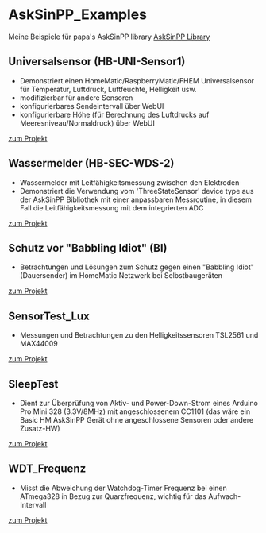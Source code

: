 # AskSinPP_Examples
Meine Beispiele für papa's AskSinPP library
[AskSinPP Library](https://github.com/pa-pa/AskSinPP)

## Universalsensor (HB-UNI-Sensor1)

- Demonstriert einen HomeMatic/RaspberryMatic/FHEM Universalsensor für Temperatur, Luftdruck, Luftfeuchte, Helligkeit usw.
- modifizierbar für andere Sensoren
- konfigurierbares Sendeintervall über WebUI
- konfigurierbare Höhe (für Berechnung des Luftdrucks auf Meeresniveau/Normaldruck) über WebUI

[zum Projekt](https://github.com/TomMajor/AskSinPP_Examples/tree/master/HB-UNI-Sensor1)

## Wassermelder (HB-SEC-WDS-2)

- Wassermelder mit Leitfähigkeitsmessung zwischen den Elektroden
- Demonstriert die Verwendung vom 'ThreeStateSensor' device type aus der AskSinPP Bibliothek mit einer anpassbaren Messroutine, in diesem Fall die Leitfähigkeitsmessung mit dem integrierten ADC

[zum Projekt](https://github.com/TomMajor/AskSinPP_Examples/tree/master/HB-SEC-WDS-2)

## Schutz vor "Babbling Idiot" (BI)

- Betrachtungen und Lösungen zum Schutz gegen einen "Babbling Idiot" (Dauersender) im HomeMatic Netzwerk bei Selbstbaugeräten

[zum Projekt](https://github.com/TomMajor/AskSinPP_Examples/tree/master/Info/Babbling%20Idiot%20Protection)

## SensorTest_Lux

- Messungen und Betrachtungen zu den Helligkeitssensoren TSL2561 und MAX44009

[zum Projekt](https://github.com/TomMajor/AskSinPP_Examples/tree/master/Info/SensorTest_Lux)

## SleepTest

- Dient zur Überprüfung von Aktiv- und Power-Down-Strom eines Arduino Pro Mini 328 (3.3V/8MHz) mit angeschlossenem CC1101 (das wäre ein Basic HM AskSinPP Gerät ohne angeschlossene Sensoren oder andere Zusatz-HW)

[zum Projekt](https://github.com/TomMajor/AskSinPP_Examples/tree/master/Info/SleepTest)

## WDT_Frequenz

- Misst die Abweichung der Watchdog-Timer Frequenz bei einen ATmega328 in Bezug zur Quarzfrequenz, wichtig für das Aufwach-Intervall

[zum Projekt](https://github.com/TomMajor/AskSinPP_Examples/tree/master/Info/WDT_Frequenz)
